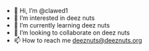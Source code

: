 - 👋 Hi, I’m @clawed1
- 👀 I’m interested in deez nuts
- 🌱 I’m currently learning deez nuts
- 💞️ I’m looking to collaborate on deez nuts
- 📫 How to reach me deeznuts@deeznuts.org
